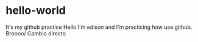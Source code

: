 # hello-world
It's my github practice
Hello I'm edison and I'm practicing how use github.
Broooo/ Cambio directo
